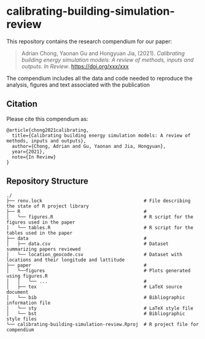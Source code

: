 # calibrating-building-simulation-review

This repository contains the research compendium for our paper:

> Adrian Chong, Yaonan Gu and Hongyuan Jia, (2021).
> *Calibrating building energy simulation models: A review of methods, inputs and outputs*.
> *In Review*. <https://doi.org/xxx/xxx>

The compendium includes all the data and code needed to reproduce the analysis, figures and text 
associated with the publication

## Citation

Please cite this compendium as:
```
@article{chong2021calibrating,
  title={Calibrating building energy simulation models: A review of methods, inputs and outputs},
  author={Chong, Adrian and Gu, Yaonan and Jia, Hongyuan},
  year={2021},
  note={In Review}
}
```

## Repository Structure
```
./
├── renv.lock                                     # File describing the state of R project library
├── R                                             # 
│   └── figures.R                                 # R script for the figures used in the paper 
│   └── tables.R                                  # R script for the tables used in the paper
├── data                                          # 
│   ├── data.csv                                  # Dataset summarizing papers reviewed
│   └── location_geocode.csv                      # Dataset with locations and their longitude and lattitude
├── paper                                         # 
│   └──figures                                    # Plots generated using figures.R
│   │   └── ...                                   #
│   ├── tex                                       # LaTeX source document 
│   └── bib                                       # Bibliographic information file
│   └── sty                                       # LaTeX style file
│   └── bst                                       # Bibliographic style files
└── calibrating-building-simulation-review.Rproj  # R project file for compendium
```
